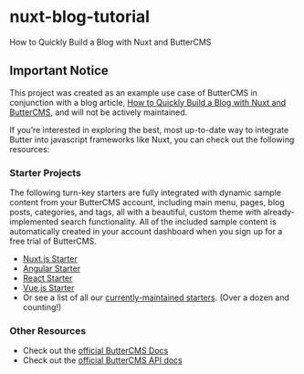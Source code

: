 # nuxt-blog-tutorial
How to Quickly Build a Blog with Nuxt and ButterCMS

## Important Notice
This project was created as an example use case of ButterCMS in conjunction with a blog article, [How to Quickly Build a Blog with Nuxt and ButterCMS](https://buttercms.com/blog/nuxt-blog-tutorial/), and will not be actively maintained. 

If you’re interested in exploring the best, most up-to-date way to integrate Butter into javascript frameworks like Nuxt, you can check out the following resources:

### Starter Projects

The following turn-key starters are fully integrated with dynamic sample content from your ButterCMS account, including main menu, pages, blog posts, categories, and tags, all with a beautiful, custom theme with already-implemented search functionality. All of the included sample content is automatically created in your account dashboard when you sign up for a free trial of ButterCMS.
- [Nuxt.js Starter](https://buttercms.com/starters/nuxtjs-starter-project/)
- [Angular Starter](https://buttercms.com/starters/angular-starter-project/)
- [React Starter](https://buttercms.com/starters/react-starter-project/)
- [Vue.js Starter](https://buttercms.com/starters/vuejs-starter-project/)
- Or see a list of all our [currently-maintained starters](https://buttercms.com/starters/). (Over a dozen and counting!)

### Other Resources
- Check out the [official ButterCMS Docs](https://buttercms.com/docs/)
- Check out the [official ButterCMS API docs](https://buttercms.com/docs/api/)


